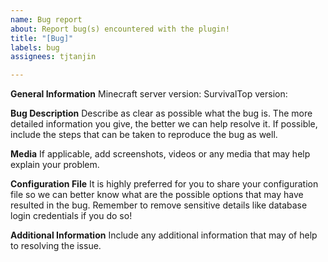```yaml
---
name: Bug report
about: Report bug(s) encountered with the plugin!
title: "[Bug]"
labels: bug
assignees: tjtanjin

---
```


**General Information**
Minecraft server version:
SurvivalTop version:

**Bug Description**
Describe as clear as possible what the bug is. The more detailed information you give, the better we can help resolve it. If possible, include the steps that can be taken to reproduce the bug as well.

**Media**
If applicable, add screenshots, videos or any media that may help explain your problem.

**Configuration File**
It is highly preferred for you to share your configuration file so we can better know what are the possible options that may have resulted in the bug. Remember to remove sensitive details like database login credentials if you do so!

**Additional Information**
Include any additional information that may of help to resolving the issue.
